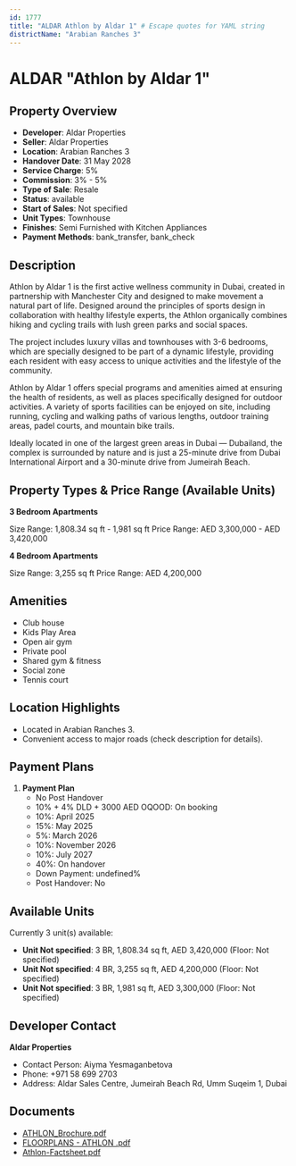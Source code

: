 ```yaml
---
id: 1777
title: "ALDAR Athlon by Aldar 1" # Escape quotes for YAML string
districtName: "Arabian Ranches 3"
---
```


# ALDAR "Athlon by Aldar 1"

## Property Overview
- **Developer**: Aldar Properties
- **Seller**: Aldar Properties
- **Location**: Arabian Ranches 3
- **Handover Date**: 31 May 2028
- **Service Charge**: 5%
- **Commission**: 3% - 5%
- **Type of Sale**: Resale
- **Status**: available
- **Start of Sales**: Not specified
- **Unit Types**: Townhouse
- **Finishes**: Semi Furnished with Kitchen Appliances
- **Payment Methods**: bank_transfer, bank_check

## Description
Athlon by Aldar 1 is the first active wellness community in Dubai, created in partnership with Manchester City and designed to make movement a natural part of life. Designed around the principles of sports design in collaboration with healthy lifestyle experts, the Athlon organically combines hiking and cycling trails with lush green parks and social spaces. 

The project includes luxury villas and townhouses with 3-6 bedrooms, which are specially designed to be part of a dynamic lifestyle, providing each resident with easy access to unique activities and the lifestyle of the community. 

Athlon by Aldar 1 offers special programs and amenities aimed at ensuring the health of residents, as well as places specifically designed for outdoor activities. A variety of sports facilities can be enjoyed on site, including running, cycling and walking paths of various lengths, outdoor training areas, padel courts, and mountain bike trails. 

Ideally located in one of the largest green areas in Dubai — Dubailand, the complex is surrounded by nature and is just a 25-minute drive from Dubai International Airport and a 30-minute drive from Jumeirah Beach.

## Property Types & Price Range (Available Units)
**3 Bedroom Apartments**

Size Range: 1,808.34 sq ft - 1,981 sq ft
Price Range: AED 3,300,000 - AED 3,420,000

**4 Bedroom Apartments**

Size Range: 3,255 sq ft
Price Range: AED 4,200,000

## Amenities
- Club house
- Kids Play Area
- Open air gym
- Private pool
- Shared gym & fitness
- Social zone
- Tennis court

## Location Highlights
- Located in Arabian Ranches 3.
- Convenient access to major roads (check description for details).

## Payment Plans
1. **Payment Plan**
   - No Post Handover
   - 10% + 4% DLD + 3000 AED OQOOD: On booking
   - 10%: April 2025
   - 15%: May 2025
   - 5%: March 2026
   - 10%: November 2026
   - 10%: July 2027
   - 40%: On handover
   - Down Payment: undefined%
   - Post Handover: No

## Available Units
Currently 3 unit(s) available:
- **Unit Not specified**: 3 BR, 1,808.34 sq ft, AED 3,420,000 (Floor: Not specified)
- **Unit Not specified**: 4 BR, 3,255 sq ft, AED 4,200,000 (Floor: Not specified)
- **Unit Not specified**: 3 BR, 1,981 sq ft, AED 3,300,000 (Floor: Not specified)

## Developer Contact
**Aldar Properties**
- Contact Person: Aiyma Yesmaganbetova
- Phone: +971 58 699 2703
- Address: Aldar Sales Centre, Jumeirah Beach Rd, Umm Suqeim 1, Dubai

## Documents
- [ATHLON_Brochure.pdf](https://cdn.geniemap.net/2024/05/03/5Uh3zePZromrRpGHAcvYG1cvo4rtR66K0l0cc4DO.pdf)
- [FLOORPLANS - ATHLON .pdf](https://cdn.geniemap.net/2024/05/05/qGmFkU48Huf8UA16rY3eZz7lroyT4oxg7hEETscP.pdf)
- [Athlon-Factsheet.pdf](https://cdn.geniemap.net/2024/07/29/c3rZRm1vSXmBLowoFjOoBesFQDV0JYcZIV5cb3CE.pdf)
